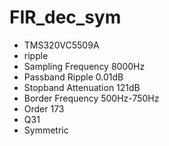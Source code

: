 # FIR_dec_sym
* TMS320VC5509A  
* ripple  
* Sampling Frequency	8000Hz 
* Passband Ripple		0.01dB  
* Stopband Attenuation	121dB  
* Border Frequency		500Hz-750Hz  
* Order					173  
* Q31  
* Symmetric  
